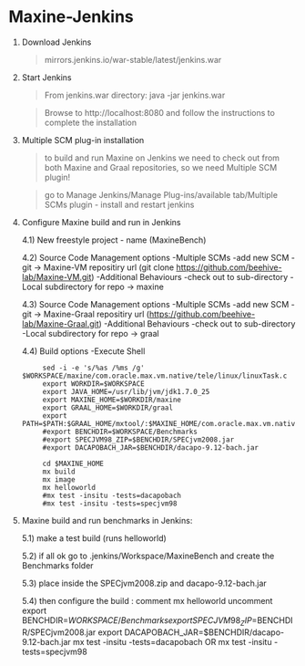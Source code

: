 # Maxine-Jenkins

1) Download Jenkins

	>mirrors.jenkins.io/war-stable/latest/jenkins.war

2) Start Jenkins
	
	>From jenkins.war directory: java -jar jenkins.war
	
	>Browse to http://localhost:8080 and follow the instructions to complete the installation

3) Multiple SCM plug-in installation
	
	>to build and run Maxine on Jenkins we need to check out from both Maxine and Graal repositories, so we need Multiple SCM plugin!
	
	>go to Manage Jenkins/Manage Plug-ins/available tab/Multiple SCMs plugin - install and restart jenkins

4) Configure Maxine build and run in Jenkins
	
	4.1) New freestyle project - name (MaxineBench)

	4.2) Source Code Management options
		-Multiple SCMs
			-add new SCM
				-git -> Maxine-VM repositiry url (git clone https://github.com/beehive-lab/Maxine-VM.git)
		-Additional Behaviours 
			-check out to sub-directory 
				-Local subdirectory for repo -> maxine
	
	4.3) Source Code Management options
		-Multiple SCMs
			-add new SCM
				-git -> Maxine-Graal repositiry url (https://github.com/beehive-lab/Maxine-Graal.git)
		-Additional Behaviours 
			-check out to sub-directory 
				-Local subdirectory for repo -> graal
	
	4.4) Build options
		-Execute Shell

			sed -i -e 's/%as /%ms /g' $WORKSPACE/maxine/com.oracle.max.vm.native/tele/linux/linuxTask.c
			export WORKDIR=$WORKSPACE
			export JAVA_HOME=/usr/lib/jvm/jdk1.7.0_25
			export MAXINE_HOME=$WORKDIR/maxine
			export GRAAL_HOME=$WORKDIR/graal
			export PATH=$PATH:$GRAAL_HOME/mxtool/:$MAXINE_HOME/com.oracle.max.vm.native/generated/linux/
			#export BENCHDIR=$WORKSPACE/Benchmarks
			#export SPECJVM98_ZIP=$BENCHDIR/SPECjvm2008.jar
			#export DACAPOBACH_JAR=$BENCHDIR/dacapo-9.12-bach.jar
		
			cd $MAXINE_HOME
			mx build
			mx image
			mx helloworld
			#mx test -insitu -tests=dacapobach
			#mx test -insitu -tests=specjvm98

5) Maxine build and run benchmarks in Jenkins:
	
	5.1) make a test build (runs helloworld)
	
	5.2) if all ok go to .jenkins/Workspace/MaxineBench and create the Benchmarks folder
	
	5.3) place inside the SPECjvm2008.zip and dacapo-9.12-bach.jar
	
	5.4) then configure the build : 	comment 	mx helloworld
									uncomment	export BENCHDIR=$WORKSPACE/Benchmarks
												export SPECJVM98_ZIP=$BENCHDIR/SPECjvm2008.jar
												export DACAPOBACH_JAR=$BENCHDIR/dacapo-9.12-bach.jar
												mx test -insitu -tests=dacapobach
												OR
												mx test -insitu -tests=specjvm98